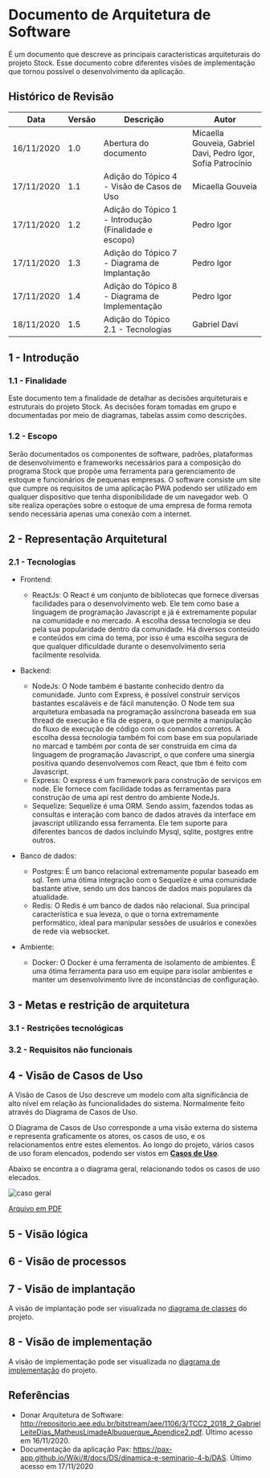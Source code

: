 # Documento de Arquitetura de Software

É um documento que descreve as principais características arquiteturais do projeto Stock. Esse documento cobre diferentes visões de implementação que tornou possível o desenvolvimento da aplicação.

## Histórico de Revisão

| Data       | Versão | Descrição                                             | Autor                                                        |
| ---------- | ------ | ----------------------------------------------------- | ------------------------------------------------------------ |
| 16/11/2020 | 1.0    | Abertura do documento                                 | Micaella Gouveia, Gabriel Davi, Pedro Igor, Sofia Patrocínio |
| 17/11/2020 | 1.1    | Adição do Tópico 4 - Visão de Casos de Uso            | Micaella Gouveia                                             |
| 17/11/2020 | 1.2    | Adição do Tópico 1 - Introdução (Finalidade e escopo) | Pedro Igor                                                   |
| 17/11/2020 | 1.3    | Adição do Tópico 7 - Diagrama de Implantação          | Pedro Igor                                                   |
| 17/11/2020 | 1.4    | Adição do Tópico 8 - Diagrama de Implementação        | Pedro Igor                                                   |
| 18/11/2020 | 1.5    | Adição do Tópico 2.1 - Tecnologias                    | Gabriel Davi                                                 |

## 1 - Introdução

### 1.1 - Finalidade

Este documento tem a finalidade de detalhar as decisões arquiteturais e estruturais do projeto Stock. As decisões foram tomadas em grupo e documentadas por meio de diagramas, tabelas assim como descrições.

### 1.2 - Escopo

Serão documentados os componentes de software, padrões, plataformas de desenvolvimento e frameworks necessários para a composição do programa Stock que propõe uma ferramenta para gerenciamento de estoque e funcionários de pequenas empresas. O software consiste um site que cumpre os requisitos de uma aplicação PWA podendo ser utilizado em qualquer dispositivo que tenha disponibilidade de um navegador web. O site realiza operações sobre o estoque de uma empresa de forma remota sendo necessária apenas uma conexão com a internet.

## 2 - Representação Arquitetural

### 2.1 - Tecnologias

- Frontend:

  - ReactJs:
    O React é um conjunto de bibliotecas que fornece diversas facilidades para o desenvolvimento web. Ele tem como base a linguagem de programação Javascript e já é extremamente popular na comunidade e no mercado.
    A escolha dessa tecnologia se deu pela sua popularidade dentro da comunidade. Há diversos conteúdo e conteúdos em cima do tema, por isso é uma escolha segura de que qualquer dificuldade durante o desenvolvimento seria facilmente resolvida.

- Backend:

  - NodeJs:
    O Node também é bastante conhecido dentro da comunidade. Junto com Express, é possível construir serviços bastantes escaláveis e de fácil manutenção. O Node tem sua arquitetura embasada na programação assíncrona baseada em sua thread de execução e fila de espera, o que permite a manipulação do fluxo de execução de código com os comandos corretos.
    A escolha dessa tecnologia também foi com base em sua populariade no marcad e também por conta de ser construída em cima da linguagem de programação Javascript, o que confere uma sinergia positiva quando desenvolvemos com React, que tbm é feito com Javascript.
  - Express:
    O express é um framework para construção de serviços em node. Ele fornece com facilidade todas as ferramentas para construção de uma api rest dentro do ambiente NodeJs.
  - Sequelize: Sequelize é uma ORM. Sendo assim, fazendos todas as consultas e interação com banco de dados através da interface em javascript utilizando essa ferramenta. Ele tem suporte para diferentes bancos de dados incluindo Mysql, sqlite, postgres entre outros.

- Banco de dados:

  - Postgres:
    É um banco relacional extremamente popular baseado em sql. Tem uma ótima integração com o Sequelize e uma comunidade bastante ative, sendo um dos bancos de dados mais populares da atualidade.
  - Redis:
    O Redis é um banco de dados não relacional. Sua principal característica e sua leveza, o que o torna extremamente performático, ideal para manipular sessões de usuários e conexões de rede via websocket.

- Ambiente:
  - Docker: O Docker é uma ferramenta de isolamento de ambientes. É uma ótima ferramenta para uso em equipe para isolar ambientes e manter um desenvolvimento livre de inconstâncias de configuração.

## 3 - Metas e restrição de arquitetura <Davi>

### 3.1 - Restrições tecnológicas

### 3.2 - Requisitos não funcionais

## 4 - Visão de Casos de Uso

A Visão de Casos de Uso descreve um modelo com alta significância de alto nível em relação às funcionalidades do sistema. Normalmente feito através do Diagrama de Casos de Uso.

O Diagrama de Casos de Uso corresponde a uma visão externa do sistema e representa graficamente os atores, os casos de uso, e os relacionamentos entre estes elementos. Ao longo do projeto, vários casos de uso foram elencados, podendo ser vistos em [**Casos de Uso**](Modeling/CasosUso/CasosUso).

Abaixo se encontra a o diagrama geral, relacionando todos os casos de uso elecados.

![caso geral](../../../assets/diagramas/casosUso/DiagramaCasoGeral.png)

<a href="https://unbarqdsw.github.io/2020.1_G12_Stock/assets/pdf/diagramas/casosUso/DiagramaCasoGeral.pdf">Arquivo em PDF</a>

## 5 - Visão lógica <Sofia>

## 6 - Visão de processos <Sofia>

## 7 - Visão de implantação

A visão de implantação pode ser visualizada no [diagrama de classes](Modeling/Diagrams/Classes.md) do projeto.

## 8 - Visão de implementação

A visão de implementação pode ser visualizada no [diagrama de implementação](Modeling/Diagrams/Implementacao.md) do projeto.

## Referências

- Donar Arquitetura de Software: <http://repositorio.aee.edu.br/bitstream/aee/1106/3/TCC2_2018_2_GabrielLeiteDias_MatheusLimadeAlbuquerque_Apendice2.pdf>. Último acesso em 16/11/2020.
- Documentação da aplicação Pax: <https://pax-app.github.io/Wiki/#/docs/DS/dinamica-e-seminario-4-b/DAS>. Último acesso em 17/11/2020
